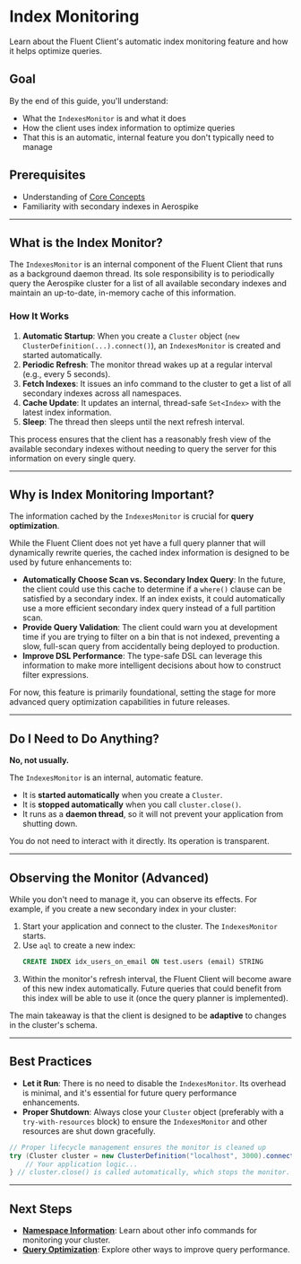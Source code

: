 # Index Monitoring

Learn about the Fluent Client's automatic index monitoring feature and how it helps optimize queries.

## Goal

By the end of this guide, you'll understand:
- What the `IndexesMonitor` is and what it does
- How the client uses index information to optimize queries
- That this is an automatic, internal feature you don't typically need to manage

## Prerequisites

- Understanding of [Core Concepts](../../concepts/README.md)
- Familiarity with secondary indexes in Aerospike

---

## What is the Index Monitor?

The `IndexesMonitor` is an internal component of the Fluent Client that runs as a background daemon thread. Its sole responsibility is to periodically query the Aerospike cluster for a list of all available secondary indexes and maintain an up-to-date, in-memory cache of this information.

### How It Works

1.  **Automatic Startup**: When you create a `Cluster` object (`new ClusterDefinition(...).connect()`), an `IndexesMonitor` is created and started automatically.
2.  **Periodic Refresh**: The monitor thread wakes up at a regular interval (e.g., every 5 seconds).
3.  **Fetch Indexes**: It issues an info command to the cluster to get a list of all secondary indexes across all namespaces.
4.  **Cache Update**: It updates an internal, thread-safe `Set<Index>` with the latest index information.
5.  **Sleep**: The thread then sleeps until the next refresh interval.

This process ensures that the client has a reasonably fresh view of the available secondary indexes without needing to query the server for this information on every single query.

---

## Why is Index Monitoring Important?

The information cached by the `IndexesMonitor` is crucial for **query optimization**.

While the Fluent Client does not yet have a full query planner that will dynamically rewrite queries, the cached index information is designed to be used by future enhancements to:

-   **Automatically Choose Scan vs. Secondary Index Query**: In the future, the client could use this cache to determine if a `where()` clause can be satisfied by a secondary index. If an index exists, it could automatically use a more efficient secondary index query instead of a full partition scan.
-   **Provide Query Validation**: The client could warn you at development time if you are trying to filter on a bin that is not indexed, preventing a slow, full-scan query from accidentally being deployed to production.
-   **Improve DSL Performance**: The type-safe DSL can leverage this information to make more intelligent decisions about how to construct filter expressions.

For now, this feature is primarily foundational, setting the stage for more advanced query optimization capabilities in future releases.

---

## Do I Need to Do Anything?

**No, not usually.**

The `IndexesMonitor` is an internal, automatic feature.
-   It is **started automatically** when you create a `Cluster`.
-   It is **stopped automatically** when you call `cluster.close()`.
-   It runs as a **daemon thread**, so it will not prevent your application from shutting down.

You do not need to interact with it directly. Its operation is transparent.

---

## Observing the Monitor (Advanced)

While you don't need to manage it, you can observe its effects. For example, if you create a new secondary index in your cluster:

1.  Start your application and connect to the cluster. The `IndexesMonitor` starts.
2.  Use `aql` to create a new index:
    ```sql
    CREATE INDEX idx_users_on_email ON test.users (email) STRING
    ```
3.  Within the monitor's refresh interval, the Fluent Client will become aware of this new index automatically. Future queries that could benefit from this index will be able to use it (once the query planner is implemented).

The main takeaway is that the client is designed to be **adaptive** to changes in the cluster's schema.

---

## Best Practices

-   **Let it Run**: There is no need to disable the `IndexesMonitor`. Its overhead is minimal, and it's essential for future query performance enhancements.
-   **Proper Shutdown**: Always close your `Cluster` object (preferably with a `try-with-resources` block) to ensure the `IndexesMonitor` and other resources are shut down gracefully.

```java
// Proper lifecycle management ensures the monitor is cleaned up
try (Cluster cluster = new ClusterDefinition("localhost", 3000).connect()) {
    // Your application logic...
} // cluster.close() is called automatically, which stops the monitor.
```

---

## Next Steps

- **[Namespace Information](./namespace-info.md)**: Learn about other info commands for monitoring your cluster.
- **[Query Optimization](../performance/query-optimization.md)**: Explore other ways to improve query performance.

